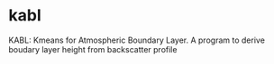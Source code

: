 # kabl
KABL: Kmeans for Atmospheric Boundary Layer. A program to derive boudary layer height from backscatter profile
